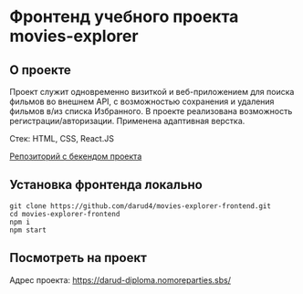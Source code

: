 # Фронтенд учебного проекта movies-explorer

## О проекте

Проект служит одновременно визиткой и веб-приложением для поиска фильмов во внешнем API, с возможностью сохранения и удаления фильмов в/из списка Избранного.
В проекте реализована возможность регистрации/авторизации. Применена адаптивная верстка.

Стек: HTML, CSS, React.JS

[Репозиторий с бекендом проекта](https://github.com/darud4/movies-explorer-api)

## Установка фронтенда локально

`git clone https://github.com/darud4/movies-explorer-frontend.git`  
`cd movies-explorer-frontend`  
`npm i`  
`npm start`  

## Посмотреть на проект

Адрес проекта: https://darud-diploma.nomoreparties.sbs/

